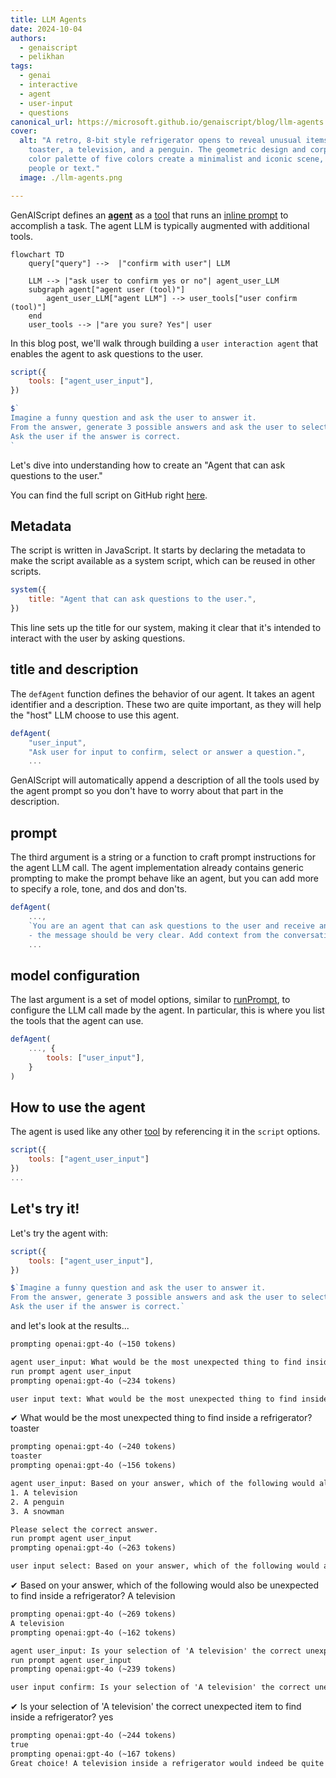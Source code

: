 ```yaml
---
title: LLM Agents
date: 2024-10-04
authors:
  - genaiscript
  - pelikhan
tags:
  - genai
  - interactive
  - agent
  - user-input
  - questions
canonical_url: https://microsoft.github.io/genaiscript/blog/llm-agents
cover:
  alt: "A retro, 8-bit style refrigerator opens to reveal unusual items: a
    toaster, a television, and a penguin. The geometric design and corporate
    color palette of five colors create a minimalist and iconic scene, devoid of
    people or text."
  image: ./llm-agents.png

---
```


GenAIScript defines an [**agent**](/genaiscript/reference/scripts/agents) as a [tool](/genaiscript/reference/scripts/tools) that
runs an [inline prompt](/genaiscript/reference/scripts/inline-prompts) to accomplish a task. The agent LLM is typically augmented with
additional tools.

```mermaid
flowchart TD
    query["query"] -->  |"confirm with user"| LLM

    LLM --> |"ask user to confirm yes or no"| agent_user_LLM
    subgraph agent["agent user (tool)"]
        agent_user_LLM["agent LLM"] --> user_tools["user confirm (tool)"]
    end
    user_tools --> |"are you sure? Yes"| user
```

In this blog post, we'll walk through building a `user interaction agent` that enables the agent to ask questions to the user.

```js wrap
script({
    tools: ["agent_user_input"],
})

$`
Imagine a funny question and ask the user to answer it.
From the answer, generate 3 possible answers and ask the user to select the correct one.
Ask the user if the answer is correct.
`
```

Let's dive into understanding how to create an "Agent that can ask questions to the user."

You can find the full script on GitHub right [here](https://github.com/microsoft/genaiscript/blob/main/packages/cli/genaisrc/system.agent_user_input.genai.mts).

## Metadata

The script is written in JavaScript. It starts by declaring the metadata to make the script available as a system script,
which can be reused in other scripts.

```js title="system.agent_user_input.genai.mjs"
system({
    title: "Agent that can ask questions to the user.",
})
```

This line sets up the title for our system, making it clear that it's intended to interact with the user by asking questions.

## title and description

The `defAgent` function defines the behavior of our agent. It takes an agent identifier and a description. These two are quite important,
as they will help the "host" LLM choose to use this agent.

```js wrap
defAgent(
    "user_input",
    "Ask user for input to confirm, select or answer a question.",
    ...
```

GenAIScript will automatically append a description of all the tools used by the agent prompt so you don't have to worry about that part in the description.

## prompt

The third argument is a string or a function to craft prompt instructions for the agent LLM call. The agent implementation already contains generic prompting
to make the prompt behave like an agent, but you can add more to specify a role, tone, and dos and don'ts.

```js wrap
defAgent(
    ...,
    `You are an agent that can ask questions to the user and receive answers. Use the tools to interact with the user.
    - the message should be very clear. Add context from the conversation as needed.`,
    ...
```

## model configuration

The last argument is a set of model options, similar to [runPrompt](/genaiscript/reference/scripts/inline-prompts), to configure the LLM call made by the agent.
In particular, this is where you list the tools that the agent can use.

```js 'tools: ["user_input"]' wrap
defAgent(
    ..., {
        tools: ["user_input"],
    }
)
```

## How to use the agent

The agent is used like any other [tool](/genaiscript/reference/scripts/tools) by referencing it in the `script` options.

```js 'tools: ["agent_user_input"]'
script({
    tools: ["agent_user_input"]
})
...
```

## Let's try it!

Let's try the agent with:

```js wrap
script({
    tools: ["agent_user_input"],
})

$`Imagine a funny question and ask the user to answer it.
From the answer, generate 3 possible answers and ask the user to select the correct one.
Ask the user if the answer is correct.`
```

and let's look at the results...

```txt wrap
prompting openai:gpt-4o (~150 tokens)

agent user_input: What would be the most unexpected thing to find inside a refrigerator?
run prompt agent user_input
prompting openai:gpt-4o (~234 tokens)

user input text: What would be the most unexpected thing to find inside a refrigerator?
```

✔ What would be the most unexpected thing to find inside a refrigerator? toaster

```txt wrap
prompting openai:gpt-4o (~240 tokens)
toaster
prompting openai:gpt-4o (~156 tokens)

agent user_input: Based on your answer, which of the following would also be unexpected to find inside a refrigerator?
1. A television
2. A penguin
3. A snowman

Please select the correct answer.
run prompt agent user_input
prompting openai:gpt-4o (~263 tokens)

user input select: Based on your answer, which of the following would also be unexpected to find inside a refrigerator?
```

✔ Based on your answer, which of the following would also be unexpected to find inside a refrigerator? A television

```txt wrap
prompting openai:gpt-4o (~269 tokens)
A television
prompting openai:gpt-4o (~162 tokens)

agent user_input: Is your selection of 'A television' the correct unexpected item to find inside a refrigerator?
run prompt agent user_input
prompting openai:gpt-4o (~239 tokens)

user input confirm: Is your selection of 'A television' the correct unexpected item to find inside a refrigerator?
```

✔ Is your selection of 'A television' the correct unexpected item to find inside a refrigerator? yes

```txt wrap
prompting openai:gpt-4o (~244 tokens)
true
prompting openai:gpt-4o (~167 tokens)
Great choice! A television inside a refrigerator would indeed be quite unexpected.
```
